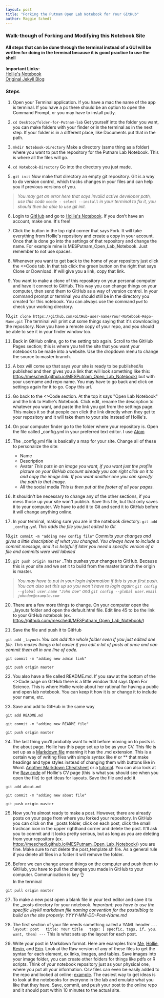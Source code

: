 ```yaml
---
layout: post
title: "Forking the Putnam Open Lab Notebook for Your GitHub"
author: Maggie Schedl
---
```



### Walk-though of Forking and Modifying this Notebook Site  
#### All steps that can be done through the terminal instead of a GUI will be written for doing in the terminal because it is good practice to use the shell


**Important Links:**  
[Hollie's Notebook](https://github.com/hputnam/Putnam_Lab_Notebook)  
[Original Jekyll Blog](https://github.com/barryclark/jekyll-now)

### Steps

1. Open your Terminal application. If you have a mac the name of the app is terminal. If you have a pc there should be an option to open the Command Prompt, or you may have to install putty.

2. `cd Desktop/folder-for-Putnam-lab` Get yourself into the folder you want, you can make folders with your finder or in the terminal as in the next step. If your folder is in a different place, like Documents put that in the path.

3. `mkdir Notebook-Directory` Make a directory (same thing as a folder) where you want to put the repository for the Putnam Lab Notebook. This is where all the files will go.

4. `cd Notebook-Directory` Go into the directory you just made.

5. `git init` Now make that directory an empty git repository. Git is a way to do version control, which tracks changes in your files and can help you if previous versions of you.

> _You may get an error here that says invalid active developer path, use this code_ `xcode - select --install` _in your terminal to fix it, you should then be able to use git init._

6. Login to [GitHub](https://github.com/) and go to [Hollie's Notebook](https://github.com/hputnam/Putnam_Lab_Notebook). If you don't have an account, make one. It's free!

7. Click the button in the top right corner that says Fork. It will take everything from Hollie's repository and create a copy in your account. Once that is done go into the settings of that repository and change the name. For example mine is MESPutnam_Open_Lab_Notebook. Just remember to not use spaces.

8. Whenever you want to get back to the home of your repository just click the <>Code tab. In that tab click the green button on the right that says Clone or Download. If will give you a link, copy that link.

9. You want to make a clone of this repository on your personal computer and have it connect to GitHub. This way you can change things on your computer, then send them to GitHub as a way of version control. In your command prompt or terminal you should still be in the directory you created for this notebook. You can always use the command `pwd` to check your working directory.

10.`git clone https://github.com/GitHub-user-name/Your-Notebook-Repo-Name.git` The terminal will print out some things saying that it's downloading the repository. Now you have a remote copy of your repo, and you should be able to see it in your finder window too.

11. Back in GitHub online, go to the setting tab again. Scroll to the GitHub Pages section; this is where you tell the site that you want your notebook to be made into a website. Use the dropdown menu to change the source to master branch.

12. A box will come up that says your site is ready to be published/is published and then gives you a link that will look something like this: https://meschedl.github.io/MESPutnam_Open_Lab_Notebook/ but with your username and repo name. You may have to go back and click on settings again for it to go. Copy this url.

13. Go back to the <>Code section.  At the top it says "Open Lab Notebook" and the link to Hollie's Notebook. Click edit, rename the description to whatever you want, and paste the link you got from the settings page. This makes it so that people can click the link directly when they get to your repository and it will take them to your site instead of Hollie's.

14. On your computer finder go to the folder where your repository is. Open the file called _config.yml in your preferred text editor. I use [Atom](https://atom.io/)

15. The _config.yml file is basically a map for your site. Change all of these to personalize the site:
    - Name
    - Description
    - Avatar _This puts in an image you want, if you want just the profile picture on your GitHub account already you can right click on it to and copy the image link. If you want another one you can specify the path to that image._
    - All the social media _This is then put at the footer of all your pages._

16. It shouldn't be necessary to change any of the other sections, if you mess those up your site won't publish. Save this file, but that only saves it to your computer. We have to add it to Git and send it to GitHub before it will change anything online.

17. In your terminal, making sure you are in the notebook directory:
`git add _config.yml` _This adds the file you just edited to Git_

18.`git commit -m "adding new config file"` _Commits your changes and gives a little description of what you changed. You always have to include a commit message, and it is helpful if later you need a specific version of a file and commits were well labeled_

19. `git push origin master` _This pushes your changes to GitHub. Because this is your site and we set it to build from the master branch the origin is master.

> _You may have to put in your login information if this is your first push. You can also set this up so you won't have to login again: `git config --global user.name "John Doe"` and `git config --global user.email johndoe@example.com`_

20. There are a few more things to change. On your computer open the _layouts folder and open the default.html file. Edit line 45 to be the link to your GitHub notebook (ex. https://github.com/meschedl/MESPutnam_Open_Lab_Notebook/)

21. Save the file and push it to GitHub

`git add _layouts` _You can add the whole folder even if you just edited one file. This makes things a lot easier if you edit a lot of posts at once and can commit them all in one line of code._

`git commit -m "adding new admin link"`

`git push origin master`

22. You also have a file called README.md. If you saw at the bottom of the <>Code page on GitHub there is a little window that says Open For Science. This is where Hollie wrote about her rational for having a public and open lab notebook. You can keep it how it is or change it to include your  name, etc.

23. Save and add to GitHub in the same way  

`git add README.md`

`git commit -m "adding new README file"`

`git push origin master`

24. The last thing you'll probably want to edit before moving on to posts is the about page. Hollie has this page set up to be as your CV. This file is set up as a [Markdown file](https://guides.github.com/features/mastering-markdown/) meaning it has the .md extension. This is a certain way of writing files with simple syntax like # or ** that make headings and type styles instead of changing them with buttons like in Word. [Another Markdown Cheatsheet](https://github.com/adam-p/markdown-here/wiki/Markdown-Cheatsheet) or a [tutorial](https://www.markdowntutorial.com/). You can also look at the [Raw code](https://raw.githubusercontent.com/hputnam/Putnam_Lab_Notebook/master/about.md) of Hollie's CV page (this is what you should see when you open the file) to get ideas for layouts. Save the file and add it.

`git add about.md`

`git commit -m "adding new about file"`

`git push origin master`

25. Now you're almost ready to make a post. However, there are already posts on your page from where you forked your repository. In GitHub you can click on the _posts folder, click on each post, click the small trashcan icon in the upper righthand corner and delete the post. It'll ask you to commit and it looks pretty serious, but as long as you are deleting from your repository (ex. https://meschedl.github.io/MESPutnam_Open_Lab_Notebook/) you are fine. Make sure to not delete the post_template.sh file. As a general rule if you delete all files in a folder it will remove the folder.

26. Before we can change around things on the computer and push them to GitHub, you have to pull the changes you made in GitHub to your computer. Communication is key 👌   
In the terminal

`git pull origin master`

27. To make a new post open a blank file in your text editor and save it to the _posts directory for your notebook. _Important: you have to use the specific Jeykll markdown file naming convention for the posts/blog to build on the site properly: YYYY-MM-DD-Post-Name.md_

28. The first section of your file needs something called a YAML header
`---
layout: post  
title: Your title  
tags: [ specfic, tags, if, you, want, them]
---`
This is what sets up the layout for each post.

29. Write your post in Markdown format. Here are examples from [Me](https://meschedl.github.io/MESPutnam_Open_Lab_Notebook/Montipora-Larvae-DNA-RNA-Test/), [Hollie](https://github.com/hputnam/Putnam_Lab_Notebook/blob/master/_posts/2016-08-31-Geoduck_RNA_Testing.md), [Kevin](https://github.com/kevinhwong1/KevinHWong_Notebook/blob/master/_posts/2019-03-14-Citrate-Synthase-Troubleshooting.md), and [Erin](https://github.com/echille/E.-Chille-Open-Lab-Notebook/blob/master/_posts/2019-04-01-Montipora-Larvae-DNA-RNA-Extraction-Batch-4.md). Look at the Raw version of any of these files to get the syntax for each element, ex links, images, and tables. Save images into your image folder, you can create other folders for things like pdfs or R scripts. Think of your notebook repository just as your physical one, where you put all your information. Csv files can even be easily added to the repo and looked at online: [example](https://github.com/kevinhwong1/Astrangia_Nutrition/blob/master/RAnalysis/Data/BouyantWeight_Apoc2019.csv). The easiest way to get ideas is to look at the notebooks for everyone in the lab and emulate what you like that they have. Save, commit, and push your post to the online repo and it should post within 10 minutes to the actual site.  
